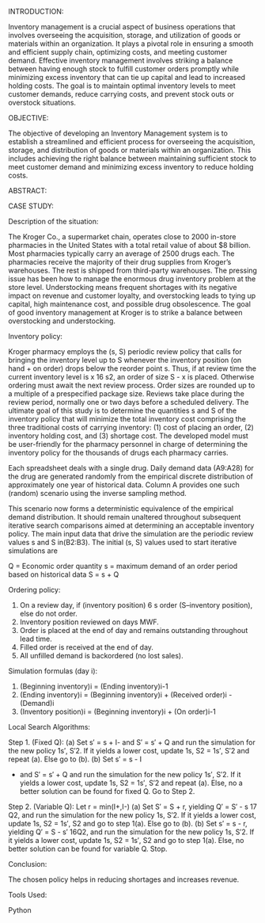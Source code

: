 
INTRODUCTION:

Inventory management is a crucial aspect of business operations that involves
overseeing the acquisition, storage, and utilization of goods or materials within an
organization. It plays a pivotal role in ensuring a smooth and efficient supply chain,
optimizing costs, and meeting customer demand.
Effective inventory management involves striking a balance between having
enough stock to fulfill customer orders promptly while minimizing excess inventory that
can tie up capital and lead to increased holding costs. The goal is to maintain optimal
inventory levels to meet customer demands, reduce carrying costs, and prevent stock
outs or overstock situations.

OBJECTIVE:

The objective of developing an Inventory Management system is to establish a
streamlined and efficient process for overseeing the acquisition, storage, and
distribution of goods or materials within an organization. This includes achieving the
right balance between maintaining sufficient stock to meet customer demand and
minimizing excess inventory to reduce holding costs.

ABSTRACT:

CASE STUDY:

Description of the situation:

The Kroger Co., a supermarket chain, operates close to 2000 in-store pharmacies
in the United States with a total retail value of about $8 billion. Most pharmacies
typically carry an average of 2500 drugs each. The pharmacies receive the majority of
their drug supplies from Kroger’s warehouses. The rest is shipped from third-party
warehouses.
The pressing issue has been how to manage the enormous drug inventory
problem at the store level. Understocking means frequent shortages with its negative
impact on revenue and customer loyalty, and overstocking leads to tying up capital, high
maintenance cost, and possible drug obsolescence. The goal of good inventory
management at Kroger is to strike a balance between overstocking and understocking.

Inventory policy:

Kroger pharmacy employs the (s, S) periodic review policy that calls for bringing the
inventory level up to S whenever the inventory position (on hand + on order) drops
below the reorder point s. Thus, if at review time the current inventory level is x 16 s2, an
order of size S - x is placed. Otherwise ordering must await the next review process.
Order sizes are rounded up to a multiple of a prespecified package size. Reviews take
place during the review period, normally one or two days before a scheduled delivery.
The ultimate goal of this study is to determine the quantities s and S of the
inventory policy that will minimize the total inventory cost comprising the three
traditional costs of carrying inventory: (1) cost of placing an order, (2) inventory holding
cost, and (3) shortage cost. The developed model must be user-friendly for the
pharmacy personnel in charge of determining the inventory policy for the thousands of
drugs each pharmacy carries.

Each spreadsheet deals with a single drug. Daily demand data (A9:A28) for the drug are
generated randomly from the empirical discrete distribution of approximately one year
of historical data. Column A provides one such (random) scenario using the inverse
sampling method.

This scenario now forms a deterministic equivalence of the empirical demand
distribution. It should remain unaltered throughout subsequent iterative search
comparisons aimed at determining an acceptable inventory policy.
The main input data that drive the simulation are the periodic review values s and S
in(B2:B3). The initial (s, S) values used to start iterative simulations are

Q = Economic order quantity
s = maximum demand of an order period based on historical data
S = s + Q

Ordering policy:
1. On a review day, if (inventory position) 6 s order (S–inventory position), else do not
order.
2. Inventory position reviewed on days MWF.
3. Order is placed at the end of day and remains outstanding throughout lead time.
4. Filled order is received at the end of day.
5. All unfilled demand is backordered (no lost sales).

Simulation formulas (day i):
1. (Beginning inventory)i = (Ending inventory)i-1
2. (Ending inventory)i = (Beginning inventory)i + (Received order)i - (Demand)i
3. (Inventory position)i = (Beginning inventory)i + (On order)i-1
   
Local Search Algorithms:

Step 1. (Fixed Q):
(a) Set s′ = s + I- and S′ = s′ + Q and run the simulation for the new policy 1s′, S′2.
If it yields a lower cost, update 1s, S2 = 1s′, S′2 and repeat (a). Else go to (b).
(b) Set s′ = s - I
+ and S′ = s′ + Q and run the simulation for the new policy
1s′, S′2. If it yields a lower cost, update 1s, S2 = 1s′, S′2 and repeat (a). Else, no
a better solution can be found for fixed Q. Go to Step 2.

Step 2. (Variable Q): Let r = min(I+,I-)
(a) Set S′ = S + r, yielding Q′ = S′ - s 17 Q2, and run the simulation for the new
policy 1s, S′2. If it yields a lower cost, update 1s, S2 = 1s′, S2 and go to step 1(a).
Else go to (b).
(b) Set s′ = s - r, yielding Q′ = S - s′ 16Q2, and run the simulation for the new
policy 1s, S′2. If it yields a lower cost, update 1s, S2 = 1s′, S2 and go to step 1(a).
Else, no better solution can be found for variable Q. Stop.

Conclusion:

The chosen policy helps in reducing shortages and increases revenue.

Tools Used:

Python
